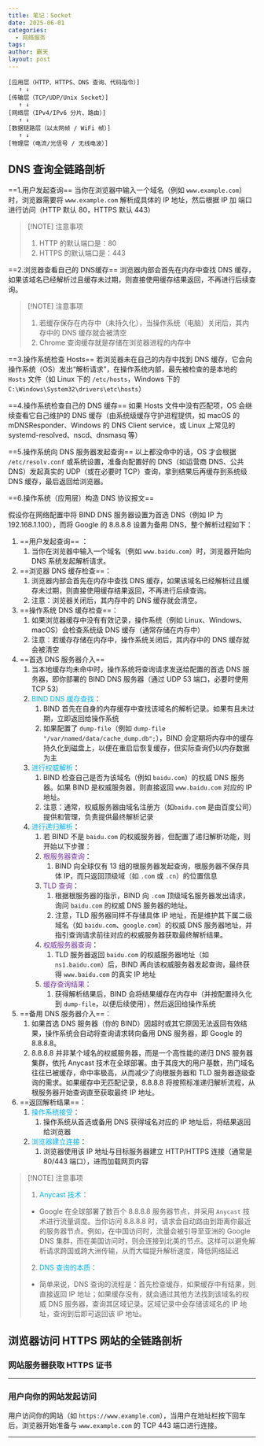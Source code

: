 ```yaml
---
title: 笔记：Socket
date: 2025-06-01
categories:
  - 网络服务
tags: 
author: 霸天
layout: post
---
```



```
[应用层（HTTP、HTTPS、DNS 查询、代码指令）]
   ↑ ↓
[传输层（TCP/UDP/Unix Socket）]
   ↑ ↓
[网络层（IPv4/IPv6 分片、路由）]
   ↑ ↓
[数据链路层（以太网帧 / WiFi 帧）]
   ↑ ↓
[物理层（电流/光信号 / 无线电波）]
```








## DNS 查询全链路剖析

==1.用户发起查询==
当你在浏览器中输入一个域名（例如 `www.example.com`）时，浏览器需要将 `www.example.com` 解析成具体的 IP 地址，然后根据 IP 加 端口进行访问（HTTP 默认 80，HTTPS 默认 443）

> [!NOTE] 注意事项
> 1. HTTP 的默认端口是：80
> 2. HTTPS 的默认端口是：443


==2.浏览器查看自己的 DNS缓存==
浏览器内部会首先在内存中查找 DNS 缓存，如果该域名已经解析过且缓存未过期，则直接使用缓存结果返回，不再进行后续查询。

> [!NOTE] 注意事项
> 1. 若缓存保存在内存中（未持久化），当操作系统（电脑）关闭后，其内存中的 DNS 缓存就会被清空
> 2. Chrome 查询缓存就是存储在浏览器进程的内存中


==3.操作系统检查 Hosts==
若浏览器未在自己的内存中找到 DNS 缓存，它会向操作系统（OS）发出“解析请求”，在操作系统内部，最先被检查的是本地的 `Hosts` 文件（如 Linux 下的 `/etc/hosts`，Windows 下的 `C:\Windows\System32\drivers\etc\hosts`）


==4.操作系统检查自己的 DNS 缓存==
如果 Hosts 文件中没有匹配项，OS 会继续查看它自己维护的 DNS 缓存（由系统级缓存守护进程提供，如 macOS 的 mDNSResponder、Windows 的 DNS Client service，或 Linux 上常见的 systemd-resolved、nscd、dnsmasq 等）


==5.操作系统向 DNS 服务器发起查询==
以上都没命中的话，OS 才会根据 `/etc/resolv.conf` 或系统设置，准备向配置好的 DNS（如运营商 DNS、公共 DNS）发起真实的 UDP（或在必要时 TCP）查询，拿到结果后再缓存到系统级 DNS 缓存，最后返回给浏览器。


==6.操作系统（应用层）构造 DNS 协议报文==






假设你在网络配置中将 BIND DNS 服务器设置为首选 DNS（例如 IP 为 192.168.1.100），而将 Google 的 8.8.8.8 设置为备用 DNS，整个解析过程如下：
1. ==用户发起查询== ：
	1. 当你在浏览器中输入一个域名（例如 `www.baidu.com`）时，浏览器开始向 DNS 系统发起解析请求。
2. ==浏览器 DNS 缓存检查==：
	1. 浏览器内部会首先在内存中查找 DNS 缓存，如果该域名已经解析过且缓存未过期，则直接使用缓存结果返回，不再进行后续查询。
	2. 注意：浏览器关闭后，其内存中的 DNS 缓存就会清空。
3. ==操作系统 DNS 缓存检查==：
	1. 如果浏览器缓存中没有有效记录，操作系统（例如 Linux、Windows、macOS）会检查系统级 DNS 缓存（通常存储在内存中）
	2. 注意：若缓存存储在内存中，操作系统关闭后，其内存中的 DNS 缓存就会被清空
4. ==首选 DNS 服务器介入==
	1. 当本地缓存均未命中时，操作系统将查询请求发送给配置的首选 DNS 服务器，即你部署的 BIND DNS 服务器（通过 UDP 53 端口，必要时使用 TCP 53）
	2. <font color="#00b0f0">BIND DNS 缓存查找</font>：
		1. BIND 首先在自身的内存缓存中查找该域名的解析记录。如果有且未过期，立即返回给操作系统
		2. 如果配置了 `dump-file`（例如 `dump-file "/var/named/data/cache_dump.db";`），BIND 会定期将内存中的缓存持久化到磁盘上，以便在重启后恢复缓存，但实际查询仍以内存数据为主
	3. <font color="#00b0f0">进行权威解析</font>：
		1. BIND 检查自己是否为该域名（例如 `baidu.com`）的权威 DNS 服务器。如果 BIND 是权威服务器，则直接返回 `www.baidu.com` 对应的 IP 地址。
		2. 注意：通常，权威服务器由域名注册方（如`baidu.com` 是由百度公司）提供和管理，负责提供最终解析记录
	4. <font color="#00b0f0">进行递归解析</font>：
		1. 若 BIND 不是 `baidu.com` 的权威服务器，但配置了递归解析功能，则开始以下步骤：
		2. <font color="#7030a0">根服务器查询</font>：
			1. BIND 向全球仅有 13 组的根服务器发起查询，根服务器不保存具体 IP，而只返回顶级域（如 `.com` 或 `.cn`）的位置信息
		3. <font color="#7030a0">TLD 查询</font>：
			1. 根据根服务器的指示，BIND 向 `.com` 顶级域名服务器发出请求，询问 `baidu.com` 的权威 DNS 服务器的地址。
			2. 注意，TLD 服务器同样不存储具体 IP 地址，而是维护其下属二级域名（如 `baidu.com`、`google.com`）的权威 DNS 服务器地址，并指引查询请求前往对应的权威服务器获取最终解析结果。
		4. <font color="#7030a0">权威服务器查询</font>：
			1. TLD 服务器返回 `baidu.com` 的权威服务器地址（如 `ns1.baidu.com`）后，BIND 再向该权威服务器发起查询，最终获得 `www.baidu.com` 的真实 IP 地址
		5. <font color="#7030a0">缓存查询结果</font>：
			1. 获得解析结果后，BIND 会将结果缓存在内存中（并按配置持久化到 `dump-file`，以便后续使用），然后返回给操作系统
5. ==备用 DNS 服务器介入==：
	1. 如果首选 DNS 服务器（你的 BIND）因超时或其它原因无法返回有效结果，操作系统会自动将查询请求转向备用 DNS 服务器，即 Google 的 8.8.8.8。
	2. 8.8.8.8 并非某个域名的权威服务器，而是一个高性能的递归 DNS 服务器集群，依托 Anycast 技术在全球部署。由于其庞大的用户基数，热门域名往往已被缓存，命中率极高，从而减少了向根服务器和 TLD 服务器逐级查询的需求。如果缓存中无匹配记录，8.8.8.8 将按照标准递归解析流程，从根服务器开始查询直至获取最终 IP 地址。
6. ==返回解析结果==：
	1. <font color="#00b0f0">操作系统接受</font>：
		1. 操作系统从首选或备用 DNS 获得域名对应的 IP 地址后，将结果返回给浏览器
	2. <font color="#00b0f0">浏览器建立连接</font>：
		1. 浏览器使用该 IP 地址与目标服务器建立 HTTP/HTTPS 连接（通常是 80/443 端口），进而加载网页内容

> [!NOTE] 注意事项
> 1. <font color="#00b0f0">Anycast 技术</font>：
> 	- Google 在全球部署了数百个 8.8.8.8 服务器节点，并采用 `Anycast` 技术进行流量调度。当你访问 8.8.8.8 时，请求会自动路由到距离你最近的服务器节点。例如，在中国访问时，流量会被引导至亚洲的 Google DNS 集群，而在美国访问时，则会连接到北美的节点。这样可以避免解析请求跨国或跨大洲传输，从而大幅提升解析速度，降低网络延迟
> 2. <font color="#00b0f0">DNS 查询的本质</font>：
> 	- 简单来说，DNS 查询的流程是：首先检查缓存，如果缓存中有结果，则直接返回 IP 地址；如果缓存没有，就会通过其他方法找到该域名的权威 DNS 服务器，查询其区域记录。区域记录中会存储该域名的 IP 地址，查询到后即可返回该 IP 地址。














## 浏览器访问 HTTPS 网站的全链路剖析

### 网站服务器获取 HTTPS 证书

---


### 用户向你的网站发起访问

用户访问你的网站（如 `https://www.example.com`），当用户在地址栏按下回车后，浏览器开始准备与 `www.example.com` 的 TCP 443 端口进行连接。





---















